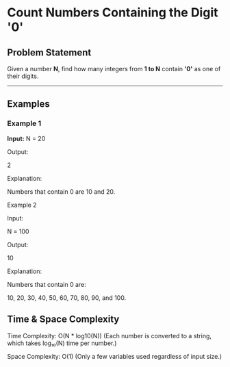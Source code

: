 # Count Numbers Containing the Digit '0'

## Problem Statement
Given a number **N**, find how many integers from **1 to N** contain **'0'** as one of their digits.

---

## Examples

### **Example 1**
**Input:**
N = 20

Output:

2

Explanation:

Numbers that contain 0 are 10 and 20.

Example 2

Input:

N = 100

Output:

10

Explanation:

Numbers that contain 0 are:

10, 20, 30, 40, 50, 60, 70, 80, 90, and 100.

## Time & Space Complexity

Time Complexity: O(N * log10(N))
(Each number is converted to a string, which takes log₁₀(N) time per number.)

Space Complexity: O(1)
(Only a few variables used regardless of input size.)
